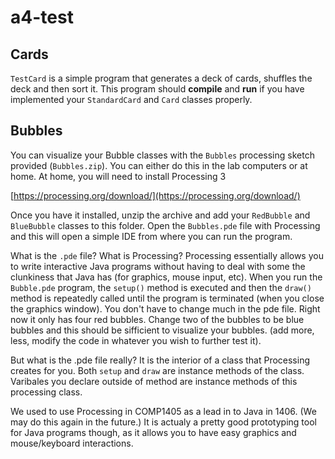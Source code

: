# a4-test  


## Cards  
`TestCard` is a simple program that generates a deck of cards, shuffles the deck and then sort it. This program should __compile__ and __run__ if you have implemented your `StandardCard` and `Card` classes properly.

## Bubbles
You can visualize your Bubble classes with the `Bubbles` processing sketch provided (`Bubbles.zip`). You can either do this in the lab computers or at home. At home, you will need to install Processing 3 

[https://processing.org/download/](https://processing.org/download/)

Once you have it installed, unzip the archive and add your `RedBubble` and `BlueBubble` classes to this folder. Open the `Bubbles.pde` file with Processing and this will open a simple IDE from where you can run the program.

What is the `.pde` file? What is Processing? Processing essentially allows you to write interactive Java programs without having to deal with some the clunkiness that Java has (for graphics, mouse input, etc). When you run the `Bubble.pde` program, the `setup()` method is executed and then the `draw()` method is repeatedly called until the program is terminated (when you close the graphics window). You don't have to change much in the pde file. Right now it only has four red bubbles. Change two of the bubbles to be blue bubbles and this should be sifficient to visualize your bubbles. (add more, less, modify the code in whatever you wish to further test it).

But what is the .pde file really? It is the interior of a class that Processing creates for you. Both `setup` and `draw` are instance methods of the class. Varibales you declare outside of method are instance methods of this processing class.

We used to use Processing in COMP1405 as a lead in to Java in 1406. (We may do this again in the future.) It is actualy a pretty good prototyping tool for Java programs though, as it allows you to have easy graphics and mouse/keyboard interactions.
